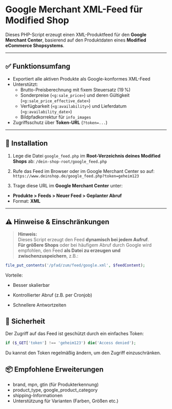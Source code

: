# Google Merchant XML-Feed für Modified Shop

Dieses PHP-Script erzeugt einen XML-Produktfeed für den **Google Merchant Center**, basierend auf den Produktdaten eines **Modified eCommerce Shopsystems**.

---

## ✅ Funktionsumfang

- Exportiert alle aktiven Produkte als Google-konformes XML-Feed
- Unterstützt:
  - Brutto-Preisberechnung mit fixem Steuersatz (19 %)
  - Sonderpreise (`<g:sale_price>`) und deren Gültigkeit (`<g:sale_price_effective_date>`)
  - Verfügbarkeit (`<g:availability>`) und Lieferdatum (`<g:availability_date>`)
  - Bildpfadkorrektur für `info_images`
- Zugriffsschutz über **Token-URL** (`?token=...`)

---

## 📁 Installation

1. Lege die Datei `google_feed.php` im **Root-Verzeichnis deines Modified Shops** ab:
`/dein-shop-root/google_feed.php`


2. Rufe das Feed im Browser oder im Google Merchant Center so auf:
`https://www.deinshop.de/google_feed.php?token=geheim123`



3. Trage diese URL im **Google Merchant Center** unter:
- **Produkte > Feeds > Neuer Feed > Geplanter Abruf**
- Format: **XML**

---

## ⚠️ Hinweise & Einschränkungen

> **Hinweis:**  
> Dieses Script erzeugt den Feed **dynamisch bei jedem Aufruf**.  
> **Für größere Shops** oder bei häufigem Abruf durch Google wird empfohlen, den Feed **als Datei zu erzeugen und zwischenzuspeichern**, z.B.:

```php
file_put_contents('/pfad/zum/feed/google.xml', $feedContent);

```

Vorteile:

- Besser skalierbar

- Kontrollierter Abruf (z.B. per Cronjob)

- Schnellere Antwortzeiten

## 🔐 Sicherheit
Der Zugriff auf das Feed ist geschützt durch ein einfaches Token:

``` php
if ($_GET['token'] !== 'geheim123') die('Access denied');

```

Du kannst den Token regelmäßig ändern, um den Zugriff einzuschränken.


## 📦 Empfohlene Erweiterungen
- brand, mpn, gtin (für Produkterkennung)
- product_type, google_product_category
- shipping-Informationen
- Unterstützung für Varianten (Farben, Größen etc.)